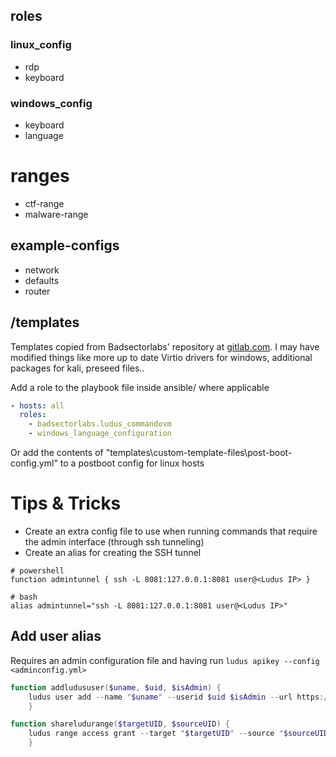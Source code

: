 ## roles
### linux_config
- rdp
- keyboard
### windows_config
- keyboard
- language

# ranges
- ctf-range
- malware-range
 
## example-configs
- network
- defaults
- router

## /templates
Templates copied from Badsectorlabs' repository at [gitlab.com](https://gitlab.com/badsectorlabs/ludus). 
I may have modified things like more up to date Virtio drivers for windows, additional packages for kali, preseed files..

Add a role to the playbook file inside ansible/ where applicable
``` yaml
- hosts: all
  roles:
    - badsectorlabs.ludus_commandovm
    - windows_language_configuration
```

Or add the contents of "templates\custom-template-files\post-boot-config.yml" to a postboot config for linux hosts

# Tips & Tricks
- Create an extra config file to use when running commands that require the admin interface (through ssh tunneling)
- Create an alias for creating the SSH tunnel

``` shell 
# powershell
function admintunnel { ssh -L 8081:127.0.0.1:8081 user@<Ludus IP> }

# bash
alias admintunnel="ssh -L 8081:127.0.0.1:8081 user@<Ludus IP>"
```

## Add user alias
Requires an admin configuration file and having run `ludus apikey --config <adminconfig.yml>`
``` powershell
function addludususer($uname, $uid, $isAdmin) {
    ludus user add --name "$uname" --userid $uid $isAdmin --url https://127.0.0.1:8081 --config $HOME/.config/ludus/admin.yml
    }

function shareludurange($targetUID, $sourceUID) {
    ludus range access grant --target "$targetUID" --source "$sourceUID"
    }
```